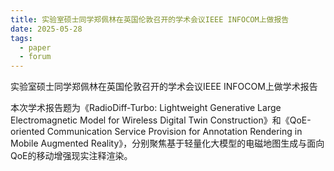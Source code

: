 ```yaml
---
title: 实验室硕士同学郑佩林在英国伦敦召开的学术会议IEEE INFOCOM上做报告
date: 2025-05-28
tags:
  - paper
  - forum
---
```


实验室硕士同学郑佩林在英国伦敦召开的学术会议IEEE INFOCOM上做学术报告

<!--more-->

本次学术报告题为《RadioDiff-Turbo: Lightweight Generative Large Electromagnetic Model for Wireless Digital Twin Construction》和《QoE-oriented Communication Service Provision for Annotation Rendering in Mobile Augmented Reality》，分别聚焦基于轻量化大模型的电磁地图生成与面向QoE的移动增强现实注释渲染。
